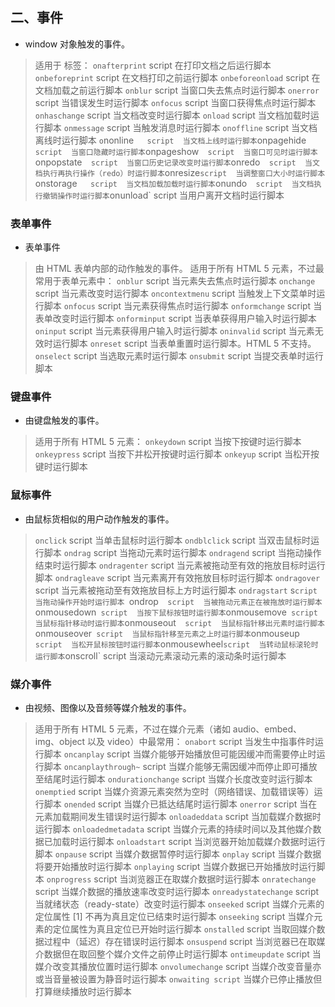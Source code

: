 ## 二、事件
-  window 对象触发的事件。
>适用于 <body> 标签：
>`onafterprint`	script	在打印文档之后运行脚本
>`onbeforeprint`	script	在文档打印之前运行脚本
>`onbeforeonload`	script	在文档加载之前运行脚本
>`onblur`	script	当窗口失去焦点时运行脚本
>`onerror`	script	当错误发生时运行脚本
>`onfocus`	script	当窗口获得焦点时运行脚本
>`onhaschange`	script	当文档改变时运行脚本
>`onload`	script	当文档加载时运行脚本
>`onmessage`	script	当触发消息时运行脚本
>`onoffline`	script	当文档离线时运行脚本
>`o`nonline`	script	当文档上线时运行脚本
>`onpagehide`	script	当窗口隐藏时运行脚本
>`onpageshow`	script	当窗口可见时运行脚本
>`onpopstate`	script	当窗口历史记录改变时运行脚本
>`onredo`	script	当文档执行再执行操作（redo）时运行脚本
>`onresize`	script	当调整窗口大小时运行脚本
>`onstorage`	script	当文档加载加载时运行脚本
>`onundo`	script	当文档执行撤销操作时运行脚本
>`onunload`	script	当用户离开文档时运行脚本
### 表单事件
- 表单事件
>由 HTML 表单内部的动作触发的事件。
>适用于所有 HTML 5 元素，不过最常用于表单元素中：
>`onblur`	script	当元素失去焦点时运行脚本
>`onchange`	script	当元素改变时运行脚本
>`oncontextmenu`	script	当触发上下文菜单时运行脚本
>`onfocus`	script	当元素获得焦点时运行脚本
>`onformchange`	script	当表单改变时运行脚本
>`onforminput`	script	当表单获得用户输入时运行脚本
>`oninput`	script	当元素获得用户输入时运行脚本
>`oninvalid`	script	当元素无效时运行脚本
>`onreset`	script	当表单重置时运行脚本。HTML 5 不支持。
>`onselect`	script	当选取元素时运行脚本
>`onsubmit`	script	当提交表单时运行脚本

### 键盘事件
- 由键盘触发的事件。
>适用于所有 HTML 5 元素：
>`onkeydown`	script	当按下按键时运行脚本
>`onkeypress`	script	当按下并松开按键时运行脚本
>`onkeyup`	script	当松开按键时运行脚本

### 鼠标事件
- 由鼠标货相似的用户动作触发的事件。
>`onclick`	script	当单击鼠标时运行脚本
>`ondblclick`	script	当双击鼠标时运行脚本
>`ondrag`	script	当拖动元素时运行脚本
>`ondragend`	script	当拖动操作结束时运行脚本
>`ondragenter`	script	当元素被拖动至有效的拖放目标时运行脚本
>`ondragleave`	script	当元素离开有效拖放目标时运行脚本
>`ondragover`	script	当元素被拖动至有效拖放目标上方时运行脚本
>`ondragstart`	s`cript	当拖动操作开始时运行脚本
>`ondrop`	script	当被拖动元素正在被拖放时运行脚本
>`onmousedown`	script	当按下鼠标按钮时运行脚本
>`onmousemove`	script	当鼠标指针移动时运行脚本
>`onmouseout`	script	当鼠标指针移出元素时运行脚本
>`onmouseover`	script	当鼠标指针移至元素之上时运行脚本
>`onmouseup`	script	当松开鼠标按钮时运行脚本
>`onmousewheel`	script	当转动鼠标滚轮时运行脚本
>`onscroll`	script	当滚动元素滚动元素的滚动条时运行脚本

### 媒介事件
- 由视频、图像以及音频等媒介触发的事件。
>适用于所有 HTML 5 元素，不过在媒介元素（诸如 audio、embed、img、object 以及 video）中最常用：
>`onabort`	script	当发生中指事件时运行脚本
>`oncanplay`	script	当媒介能够开始播放但可能因缓冲而需要停止时运行脚本
>`oncanplaythrough~`	script	当媒介能够无需因缓冲而停止即可播放至结尾时运行脚本
>`ondurationchange`	script	当媒介长度改变时运行脚本
>`onemptied`	script	当媒介资源元素突然为空时（网络错误、加载错误等）运行脚本
>`onended`	script	当媒介已抵达结尾时运行脚本
>`onerror`	script	当在元素加载期间发生错误时运行脚本
>`onloadeddata`	script	当加载媒介数据时运行脚本
>`onloadedmetadata`	script	当媒介元素的持续时间以及其他媒介数据已加载时运行脚本
>`onloadstart`	script	当浏览器开始加载媒介数据时运行脚本
>`onpause`	script	当媒介数据暂停时运行脚本
>`onplay`	script	当媒介数据将要开始播放时运行脚本
>`onplaying`	script	当媒介数据已开始播放时运行脚本
>`onprogress`	script	当浏览器正在取媒介数据时运行脚本
>`onratechange`	script	当媒介数据的播放速率改变时运行脚本
>`onreadystatechange`	script	当就绪状态（ready-state）改变时运行脚本
>`onseeked`	script	当媒介元素的定位属性 [1] 不再为真且定位已结束时运行脚本
>`onseeking`	script	当媒介元素的定位属性为真且定位已开始时运行脚本
>`onstalled`	script	当取回媒介数据过程中（延迟）存在错误时运行脚本
>`onsuspend`	script	当浏览器已在取媒介数据但在取回整个媒介文件之前停止时运行脚本
>`ontimeupdate`	script	当媒介改变其播放位置时运行脚本
>`onvolumechange`	script	当媒介改变音量亦或当音量被设置为静音时运行脚本
>`onwaiting	script`	当媒介已停止播放但打算继续播放时运行脚本
